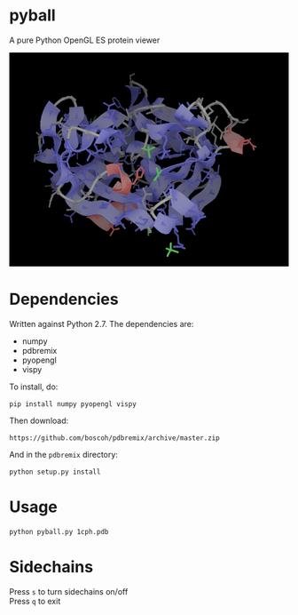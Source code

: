 
# pyball

A pure Python OpenGL ES protein viewer

![screen shot](screenshot.png)

# Dependencies

Written against Python 2.7. The dependencies are:

 - numpy
 - pdbremix
 - pyopengl
 - vispy
 
To install, do:

    pip install numpy pyopengl vispy

Then download:

    https://github.com/boscoh/pdbremix/archive/master.zip

And in the `pdbremix` directory:

    python setup.py install

# Usage

    python pyball.py 1cph.pdb

# Sidechains

Press `s` to turn sidechains on/off  
Press `q` to exit
